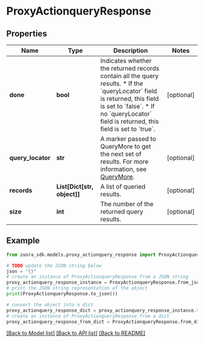 # ProxyActionqueryResponse


## Properties

Name | Type | Description | Notes
------------ | ------------- | ------------- | -------------
**done** | **bool** | Indicates whether the returned records contain all the query results. * If the &#x60;queryLocator&#x60; field is returned, this field is set to &#x60;false&#x60;. * If no &#x60;queryLocator&#x60; field is returned, this field is set to &#x60;true&#x60;.  | [optional] 
**query_locator** | **str** | A marker passed to QueryMore to get the next set of results. For more information, see [QueryMore](https://www.zuora.com/developer/api-references/api/operation/Action_PostqueryMore/). | [optional] 
**records** | **List[Dict[str, object]]** | A list of queried results. | [optional] 
**size** | **int** | The number of the returned query results. | [optional] 

## Example

```python
from zuora_sdk.models.proxy_actionquery_response import ProxyActionqueryResponse

# TODO update the JSON string below
json = "{}"
# create an instance of ProxyActionqueryResponse from a JSON string
proxy_actionquery_response_instance = ProxyActionqueryResponse.from_json(json)
# print the JSON string representation of the object
print(ProxyActionqueryResponse.to_json())

# convert the object into a dict
proxy_actionquery_response_dict = proxy_actionquery_response_instance.to_dict()
# create an instance of ProxyActionqueryResponse from a dict
proxy_actionquery_response_from_dict = ProxyActionqueryResponse.from_dict(proxy_actionquery_response_dict)
```
[[Back to Model list]](../README.md#documentation-for-models) [[Back to API list]](../README.md#documentation-for-api-endpoints) [[Back to README]](../README.md)


